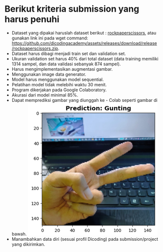 # Berikut kriteria submission yang harus penuhi

- Dataset yang dipakai haruslah dataset berikut : [rockpaperscissors](https://github.com/dicodingacademy/assets/releases/download/release/rockpaperscissors.zip), atau gunakan link ini pada wget command: <https://github.com/dicodingacademy/assets/releases/download/release/rockpaperscissors.zip>.
- Dataset harus dibagi menjadi train set dan validation set.
- Ukuran validation set harus 40% dari total dataset (data training memiliki 1314 sampel, dan data validasi sebanyak 874 sampel).
- Harus mengimplementasikan augmentasi gambar.
- Menggunakan image data generator.
- Model harus menggunakan model sequential.
- Pelatihan model tidak melebihi waktu 30 menit.
- Program dikerjakan pada Google Colaboratory.
- Akurasi dari model minimal 85%.
- Dapat memprediksi gambar yang diunggah ke - Colab seperti gambar di bawah.
![predicted results.jpg](output/predicted%20results.png)
- Manambahkan data diri (sesuai profil Dicoding) pada submission/project yang dikirimkan.
